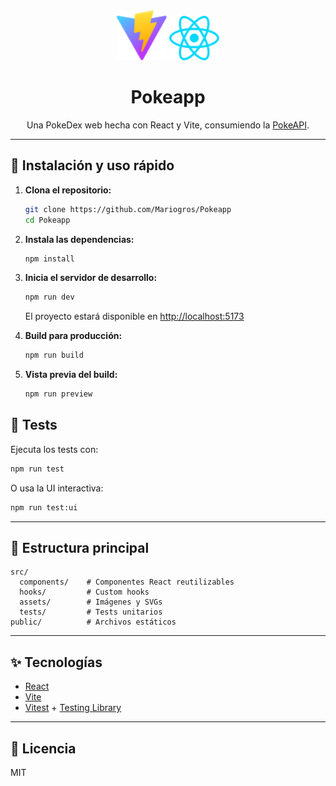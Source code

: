 
<div align="center">
  <img src="public/vite.svg" alt="Vite Logo" width="80"/>
  <img src="src/assets/react.svg" alt="React Logo" width="80"/>
  <h1>Pokeapp</h1>
  <p>Una PokeDex web hecha con React y Vite, consumiendo la <a href="https://pokeapi.co/">PokeAPI</a>.</p>
</div>

---

## 🚀 Instalación y uso rápido

1. **Clona el repositorio:**
	```bash
	git clone https://github.com/Mariogros/Pokeapp
	cd Pokeapp
	```

2. **Instala las dependencias:**
	```bash
	npm install
	```

3. **Inicia el servidor de desarrollo:**
	```bash
	npm run dev
	```
	El proyecto estará disponible en [http://localhost:5173](http://localhost:5173)

4. **Build para producción:**
	```bash
	npm run build
	```

5. **Vista previa del build:**
	```bash
	npm run preview
	```

## 🧪 Tests

Ejecuta los tests con:
```bash
npm run test
```
O usa la UI interactiva:
```bash
npm run test:ui
```

---

## 📁 Estructura principal

```
src/
  components/    # Componentes React reutilizables
  hooks/         # Custom hooks
  assets/        # Imágenes y SVGs
  tests/         # Tests unitarios
public/          # Archivos estáticos
```

---

## ✨ Tecnologías

- [React](https://react.dev/)
- [Vite](https://vitejs.dev/)
- [Vitest](https://vitest.dev/) + [Testing Library](https://testing-library.com/)

---

## 📜 Licencia

MIT
